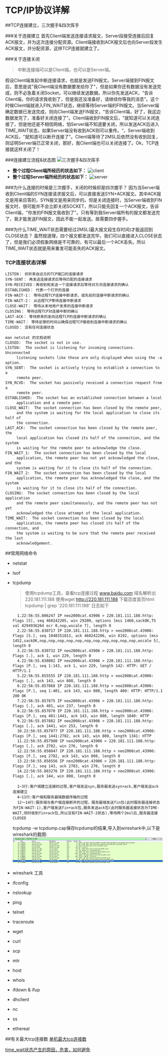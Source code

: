# TCP/IP协议详解

##TCP连接建立，三次握手&四次挥手

###关于连接建立
首先Client端发送连接请求报文，Server段接受连接后回复ACK报文，并为这次连接分配资源。Client端接收到ACK报文后也向Server段发生ACK报文，并分配资源，这样TCP连接就建立了。

###关于连接关闭

>中断连接端可以是Client端，也可以是Server端。

  假设Client端发起中断连接请求，也就是发送FIN报文。Server端接到FIN报文后，意思是说"我Client端没有数据要发给你了"，但是如果你还有数据没有发送完成，则不必急着关闭Socket，可以继续发送数据。所以你先发送ACK，"告诉Client端，你的请求我收到了，但是我还没准备好，请继续你等我的消息"。这个时候Client端就进入FIN_WAIT状态，继续等待Server端的FIN报文。当Server端确定数据已发送完成，则向Client端发送FIN报文，"告诉Client端，好了，我这边数据发完了，准备好关闭连接了"。Client端收到FIN报文后，"就知道可以关闭连接了，但是他还是不相信网络，怕Server端不知道要关闭，所以发送ACK后进入TIME_WAIT状态，如果Server端没有收到ACK则可以重传。“，Server端收到ACK后，"就知道可以断开连接了"。Client端等待了2MSL后依然没有收到回复，则证明Server端已正常关闭，那好，我Client端也可以关闭连接了。Ok，TCP连接就这样关闭了！

###连接建立流程&状态图
![三次握手&四次挥手](http://hi.csdn.net/attachment/201108/7/0_131271823564Rx.gif)
* **整个过程Client端所经历的状态如下：**
  ![client](http://hi.csdn.net/attachment/201108/7/0_1312719804oSkK.gif)
*  **整个过程Server端所经历的状态如下：**
  ![server](http://hi.csdn.net/attachment/201108/7/0_1312719833030b.gif)
  
###为什么连接的时候是三次握手，关闭的时候却是四次握手？
因为当Server端收到Client端的SYN连接请求报文后，可以直接发送SYN+ACK报文。其中ACK报文是用来应答的，SYN报文是用来同步的。但是关闭连接时，当Server端收到FIN报文时，很可能并不会立即关闭SOCKET，所以只能先回复一个ACK报文，告诉Client端，"你发的FIN报文我收到了"。只有等到我Server端所有的报文都发送完了，我才能发送FIN报文，因此不能一起发送。故需要四步握手。

###为什么TIME_WAIT状态需要经过2MSL(最大报文段生存时间)才能返回到CLOSE状态？
虽然按道理，四个报文都发送完毕，我们可以直接进入CLOSE状态了，但是我们必须假象网络是不可靠的，有可以最后一个ACK丢失。所以TIME_WAIT状态就是用来重发可能丢失的ACK报文。

### TCP连接状态详解 
    LISTEN： 侦听来自远方的TCP端口的连接请求
    SYN-SENT： 再发送连接请求后等待匹配的连接请求
    SYN-RECEIVED：再收到和发送一个连接请求后等待对方对连接请求的确认
    ESTABLISHED： 代表一个打开的连接
    FIN-WAIT-1： 等待远程TCP连接中断请求，或先前的连接中断请求的确认
    FIN-WAIT-2： 从远程TCP等待连接中断请求
    CLOSE-WAIT： 等待从本地用户发来的连接中断请求
    CLOSING： 等待远程TCP对连接中断的确认
    LAST-ACK： 等待原来的发向远程TCP的连接中断请求的确认
    TIME-WAIT： 等待足够的时间以确保远程TCP接收到连接中断请求的确认
    CLOSED： 没有任何连接状态

    man netstat 的文档说明
    CLOSED:  The socket is not in use.
    LISTEN:  The socket is listening for incoming connections.  Unconnected
         listening sockets like these are only displayed when using the -a option.
    SYN_SENT:  The socket is actively trying to establish a connection to a
         remote peer.
    SYN_RCVD:  The socket has passively received a connection request from a
         remote peer.
    ESTABLISHED:  The socket has an established connection between a local
         application and a remote peer.
    CLOSE_WAIT:  The socket connection has been closed by the remote peer,
         and the system is waiting for the local application to close its half of
         the connection.
    LAST_ACK:  The socket connection has been closed by the remote peer, the
         local application has closed its half of the connection, and the system
         is waiting for the remote peer to acknowledge the close.
    FIN_WAIT_1:  The socket connection has been closed by the local
         application, the remote peer has not yet acknowledged the close, and the
         system is waiting for it to close its half of the connection.
    FIN_WAIT_2:  The socket connection has been closed by the local
         application, the remote peer has acknowledged the close, and the system
         is waiting for it to close its half of the connection.
    CLOSING:  The socket connection has been closed by the local application
         and the remote peer simultaneously, and the remote peer has not yet
         acknowledged the close attempt of the local application.
    TIME_WAIT:  The socket connection has been closed by the local
         application, the remote peer has closed its half of the connection, and
         the system is waiting to be sure that the remote peer received the last
         acknowledgement.

    
##常用网络命令
* netstat
* lsof
* tcpdump
    >使用tcpdump工具，查看tcp连接过程
    www.baidu.com 域名解析出 220.181.111.188
    使用wget http://220.181.111.188 下载百度首页html
    >tcpdump | grep '220.181.111.188' 日志如下

        1.22:56:55.806247 IP neo2008cat.43906 > 220.181.111.188.http: Flags [S], seq 460242205, win 29200, options [mss 1460,sackOK,TS val 4294936264 ecr 0,nop,wscale 7], length 0
        2.22:56:55.830717 IP 220.181.111.188.http > neo2008cat.43906: Flags [S.], seq 1048351813, ack 460242206, win 8192, options [mss 1452,sackOK,nop,nop,nop,nop,nop,nop,nop,nop,nop,nop,nop,wscale 5], length 0
        3.22:56:55.830732 IP neo2008cat.43906 > 220.181.111.188.http: Flags [.], ack 1, win 229, length 0
        4.22:56:55.830802 IP neo2008cat.43906 > 220.181.111.188.http: Flags [P.], seq 1:143, ack 1, win 229, length 142: HTTP: GET / HTTP/1.1
        5.22:56:55.855555 IP 220.181.111.188.http > neo2008cat.43906: Flags [.], ack 143, win 808, length 0
        6.22:56:55.857868 IP 220.181.111.188.http > neo2008cat.43906: Flags [P.], seq 1:401, ack 143, win 808, length 400: HTTP: HTTP/1.1 200 OK
        7.22:56:55.857875 IP neo2008cat.43906 > 220.181.111.188.http: Flags [.], ack 401, win 237, length 0
        8.22:56:55.857870 IP 220.181.111.188.http > neo2008cat.43906: Flags [P.], seq 401:1441, ack 143, win 808, length 1040: HTTP
        9.22:56:55.857882 IP neo2008cat.43906 > 220.181.111.188.http: Flags [.], ack 1441, win 253, length 0
        10.22:56:55.857977 IP 220.181.111.188.http > neo2008cat.43906: Flags [P.], seq 1441:2782, ack 143, win 808, length 1341: HTTP
        11.22:56:55.857980 IP neo2008cat.43906 > 220.181.111.188.http: Flags [.], ack 2782, win 276, length 0
        12.22:56:55.858047 IP 220.181.111.188.http > neo2008cat.43906: Flags [F.], seq 2782, ack 143, win 808, length 0
        13.22:56:55.858556 IP neo2008cat.43906 > 220.181.111.188.http: Flags [F.], seq 143, ack 2783, win 276, length 0
        14.22:56:55.883276 IP 220.181.111.188.http > neo2008cat.43906: Flags [.], ack 144, win 808, length 0

        1~3行:客户端建立连接的过程,客户端发送syn,服务器发送syn+ack,客户端发送ack 连接建立
        4~11行:客户端和服务器端数据传输的过程
        12～14行:服务端与客户端连接断开的过程，服务器端发送fin包(此时服务器连接状态为FIN-WAIT-1),客户端发送fin+ack包,服务发送ack包(此时服务器连接状态为TIME-WAIT,同时收到fin+ack包,所以没有FIN-WAIT-2状态),等待两个2msl后,服务器连接CLOSED

    tcpdump -w tcpdump.cap保存tcpdump的结果,导入到wireshark中,以下是wireshark的截图:
    ![tcp-wireshark](../images/wireshark_tcp.png)

* wireshark 工具
* ifconfig
* nslookup
* ping
* telnet
* traceroute
* wget
* curl
* scp
* mtr
* host
* whois
* ifdown & ifup
* dhclient
* nc
* ss
* ethereal

##有关最大tcp连接数
[单机最大tcp连接数](http://blog.csdn.net/huangjin0507/article/details/52399957)

[time_wait状态产生的原因，危害，如何避免](http://blog.csdn.net/u013616945/article/details/77510925)
